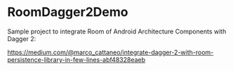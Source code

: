 # RoomDagger2Demo

Sample project to integrate Room of Android Architecture Components with Dagger 2:

https://medium.com/@marco_cattaneo/integrate-dagger-2-with-room-persistence-library-in-few-lines-abf48328eaeb
